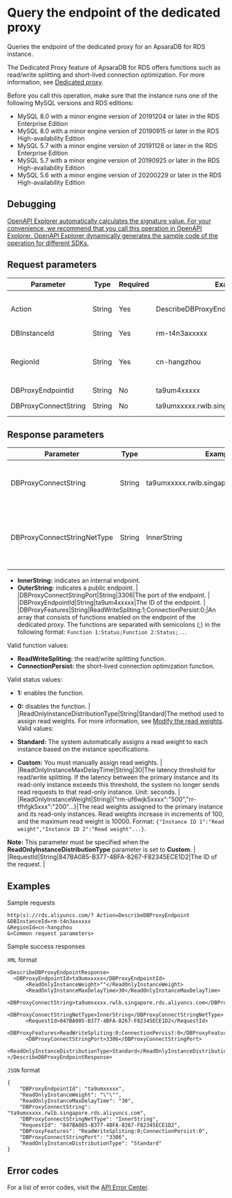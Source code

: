 # Query the endpoint of the dedicated proxy

Queries the endpoint of the dedicated proxy for an ApsaraDB for RDS instance.

The Dedicated Proxy feature of ApsaraDB for RDS offers functions such as read/write splitting and short-lived connection optimization. For more information, see [Dedicated proxy](~~138705~~).

Before you call this operation, make sure that the instance runs one of the following MySQL versions and RDS editions:

-   MySQL 8.0 with a minor engine version of 20191204 or later in the RDS Enterprise Edition
-   MySQL 8.0 with a minor engine version of 20190915 or later in the RDS High-availability Edition
-   MySQL 5.7 with a minor engine version of 20191128 or later in the RDS Enterprise Edition
-   MySQL 5.7 with a minor engine version of 20190925 or later in the RDS High-availability Edition
-   MySQL 5.6 with a minor engine version of 20200229 or later in the RDS High-availability Edition

## Debugging

[OpenAPI Explorer automatically calculates the signature value. For your convenience, we recommend that you call this operation in OpenAPI Explorer. OpenAPI Explorer dynamically generates the sample code of the operation for different SDKs.](https://api.aliyun.com/#product=Rds&api=DescribeDBProxyEndpoint&type=RPC&version=2014-08-15)

## Request parameters

|Parameter|Type|Required|Example|Description|
|---------|----|--------|-------|-----------|
|Action|String|Yes|DescribeDBProxyEndpoint|The operation that you want to perform. Set the value to **DescribeDBProxyEndpoint**. |
|DBInstanceId|String|Yes|rm-t4n3axxxxx|The ID of the instance. |
|RegionId|String|Yes|cn-hangzhou|The ID of the region. You can call the [DescribeRegions](~~26243~~) operation to query the most recent region list. |
|DBProxyEndpointId|String|No|ta9um4xxxxx|The ID of the endpoint. |
|DBProxyConnectString|String|No|ta9umxxxxx.rwlb.singapore.rds.aliyuncs.com|The endpoint of the dedicated proxy. |

## Response parameters

|Parameter|Type|Example|Description|
|---------|----|-------|-----------|
|DBProxyConnectString|String|ta9umxxxxx.rwlb.singapore.rds.aliyuncs.com|The endpoint of the dedicated proxy. |
|DBProxyConnectStringNetType|String|InnerString|The network type of the proxy endpoint. Valid values:

-   **InnerString:** indicates an internal endpoint.
-   **OuterString:** indicates a public endpoint. |
|DBProxyConnectStringPort|String|3306|The port of the endpoint. |
|DBProxyEndpointId|String|ta9um4xxxxx|The ID of the endpoint. |
|DBProxyFeatures|String|ReadWriteSpliting:1;ConnectionPersist:0;|An array that consists of functions enabled on the endpoint of the dedicated proxy. The functions are separated with semicolons \(;\) in the following format: `Function 1:Status;Function 2:Status;...`

Valid function values:

-   **ReadWriteSpliting:** the read/write splitting function.
-   **ConnectionPersist:** the short-lived connection optimization function.

Valid status values:

-   **1:** enables the function.
-   **0:** disables the function. |
|ReadOnlyInstanceDistributionType|String|Standard|The method used to assign read weights. For more information, see [Modify the read weights](~~96076~~). Valid values:

-   **Standard:** The system automatically assigns a read weight to each instance based on the instance specifications.
-   **Custom:** You must manually assign read weights. |
|ReadOnlyInstanceMaxDelayTime|String|30|The latency threshold for read/write splitting. If the latency between the primary instance and its read-only instance exceeds this threshold, the system no longer sends read requests to that read-only instance. Unit: seconds. |
|ReadOnlyInstanceWeight|String|\{"rm-uf6wjk5xxxx":"500","rr-tfhfgk5xxx":"200"...\}|The read weights assigned to the primary instance and its read-only instances. Read weights increase in increments of 100, and the maximum read weight is 10000. Format: `{"Instance ID 1":"Read weight","Instance ID 2":"Read weight"...}`.

**Note:** This parameter must be specified when the **ReadOnlyInstanceDistributionType** parameter is set to **Custom**. |
|RequestId|String|847BA085-B377-4BFA-8267-F82345ECE1D2|The ID of the request. |

## Examples

Sample requests

```
http(s)://rds.aliyuncs.com/? Action=DescribeDBProxyEndpoint
&DBInstanceId=rm-t4n3axxxxx
&RegionId=cn-hangzhou
&<Common request parameters>
```

Sample success responses

`XML` format

```
<DescribeDBProxyEndpointResponse>
  <DBProxyEndpointId>ta9umxxxxx</DBProxyEndpointId>
      <ReadOnlyInstanceWeight>""</ReadOnlyInstanceWeight>
      <ReadOnlyInstanceMaxDelayTime>30</ReadOnlyInstanceMaxDelayTime>
      <DBProxyConnectString>ta9umxxxxx.rwlb.singapore.rds.aliyuncs.com</DBProxyConnectString>
      <DBProxyConnectStringNetType>InnerString</DBProxyConnectStringNetType>
      <RequestId>847BA085-B377-4BFA-8267-F82345ECE1D2</RequestId>
      <DBProxyFeatures>ReadWriteSpliting:0;ConnectionPersist:0</DBProxyFeatures>
      <DBProxyConnectStringPort>3306</DBProxyConnectStringPort>
      <ReadOnlyInstanceDistributionType>Standard</ReadOnlyInstanceDistributionType>
</DescribeDBProxyEndpointResponse>
```

`JSON` format

```
{
    "DBProxyEndpointId": "ta9umxxxxx",
    "ReadOnlyInstanceWeight": "\"\"",
    "ReadOnlyInstanceMaxDelayTime": "30",
    "DBProxyConnectString": "ta9umxxxxx.rwlb.singapore.rds.aliyuncs.com",
    "DBProxyConnectStringNetType": "InnerString",
    "RequestId": "847BA085-B377-4BFA-8267-F82345ECE1D2",
    "DBProxyFeatures": "ReadWriteSpliting:0;ConnectionPersist:0",
    "DBProxyConnectStringPort": "3306",
    "ReadOnlyInstanceDistributionType": "Standard"
}
```

## Error codes

For a list of error codes, visit the [API Error Center](https://error-center.alibabacloud.com/status/product/Rds).

